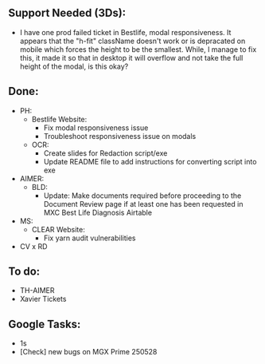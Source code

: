 ## Support Needed (3Ds):
  - I have one prod failed ticket in Bestlife, modal responsiveness. It appears that the "h-fit" className doesn't work or is depracated on mobile which forces the height to be the smallest. While, I manage to fix this, it made it so that in desktop it will overflow and not take the full height of the modal, is this okay?
## Done:
  - PH:
    - Bestlife Website:
      - Fix modal responsiveness issue
      - Troubleshoot responsiveness issue on modals
    - OCR:
      - Create slides for Redaction script/exe
      - Update README file to add instructions for converting script into exe
  - AIMER:
    - BLD:
      - Update: Make documents required before proceeding to the Document Review page if at least one has been requested in MXC Best Life Diagnosis Airtable
  - MS:
    - CLEAR Website:
      - Fix yarn audit vulnerabilities
  - CV x RD
## To do:
  - TH-AIMER
  - Xavier Tickets
## Google Tasks:
  - 1s
  - [Check] new bugs on MGX Prime 250528
